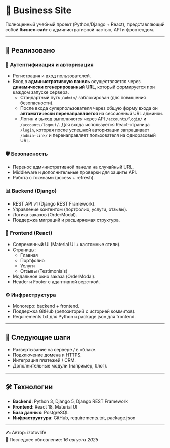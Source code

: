 # 🚀 Business Site

Полноценный учебный проект (Python/Django + React), представляющий собой **бизнес-сайт** с административной частью, API и фронтендом.  

---

## 📌 Реализовано

### 🔑 Аутентификация и авторизация
- Регистрация и вход пользователей.  
- Вход в **административную панель** осуществляется через **динамически сгенерированный URL**, который формируется при каждом запуске сервера.
  - Стандартный путь `/admin/` заблокирован (для повышения безопасности).
  - После входа суперпользователя через общую форму входа он **автоматически перенаправляется** на сессионный URL админки.
  - Логин и выход выполняются через API `/accounts/login/` и `/accounts/logout/`. Для входа используется React‑страница `/login`, которая после успешной авторизации запрашивает `/admin-link/` и перенаправляет пользователя на одноразовый URL.

### 🛡️ Безопасность
- Перенос административной панели на случайный URL.  
- Middleware и дополнительные проверки для защиты API.  
- Работа с токенами (access + refresh).  

### 📊 Backend (Django)
- REST API v1 (Django REST Framework).  
- Управление контентом (портфолио, услуги, отзывы).  
- Логика заказов (OrderModal).  
- Поддержка миграций и расширяемая структура.  

### 🎨 Frontend (React)
- Современный UI (Material UI + кастомные стили).  
- Страницы:
  - Главная  
  - Портфолио  
  - Услуги  
  - Отзывы (Testimonials)  
- Модальное окно заказа (OrderModal).  
- Header и Footer с адаптивной версткой.  

### ⚙️ Инфраструктура
- Monorepo: backend + frontend.  
- Поддержка GitHub (репозиторий с историей коммитов).  
- Requirements.txt для Python и package.json для frontend.  

---

## 🔮 Следующие шаги
- Развертывание на сервере / в облаке.  
- Подключение домена и HTTPS.  
- Интеграция платежей / CRM.  
- Дополнительные модули (например, блог).  

---

## 🛠️ Технологии
- **Backend**: Python 3, Django 5, Django REST Framework  
- **Frontend**: React 18, Material UI  
- **База данных**: PostgreSQL  
- **Инфраструктура**: GitHub, requirements.txt, package.json  

---

✍️ Автор: izotovlife  
📅 Последнее обновление: *16 августа 2025*  
